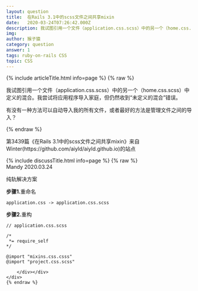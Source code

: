 ```yaml
---
layout: question
title:  在Rails 3.1中的scss文件之间共享mixin
date:   2020-03-24T07:26:42.000Z
description: 我试图引用一个文件（application.css.scss）中的另一个（home.css.scss）中定义的混合。我尝试将应用程序导入家庭，但仍然收到“...
img: 
author: 猴子猿
category: question
answer: 1
tags: ruby-on-rails CSS
topic: CSS
---
```

<div class="article-root">
  <div class="article">
    {% include articleTitle.html info=page %}
    {% raw %}
    <div class="article-content"><p><font style="vertical-align: inherit;"><font style="vertical-align: inherit;">我试图引用一个文件（application.css.scss）中的另一个（home.css.scss）中定义的混合。</font><font style="vertical-align: inherit;">我尝试将应用程序导入家庭，但仍然收到“未定义的混合”错误。</font></font></p>

<p><font style="vertical-align: inherit;"><font style="vertical-align: inherit;">有没有一种方法可以自动导入我的所有文件，或者最好的方法是管理文件之间的导入？</font></font></p></div>
    {% endraw %}
  </div>
  <p class="winter_mark">第3439篇《在Rails 3.1中的scss文件之间共享mixin》来自Winter(https://github.com/aiyld/aiyld.github.io)的站点</p>
  <div class="discuss-wrapper">
    {% include discussTitle.html info=page %}
    {% raw %}
    <div class="discuss-list">
    <div class="discuss-item">
        <div class="discuss-parent">
          <div class="discuss-meta">
            <span class="discuss-user">Mandy</span>
            <span class="discuss-time">2020.03.24</span>
          </div>
          <div class="discuss-comment"><p><font style="vertical-align: inherit;"><font style="vertical-align: inherit;">纯轨解决方案</font></font></p>

<p><strong><font style="vertical-align: inherit;"><font style="vertical-align: inherit;">步骤1.</font></font></strong><font style="vertical-align: inherit;"><font style="vertical-align: inherit;">重命名</font></font></p>

<pre><code>application.css -&gt; application.css.scss
</code></pre>

<p><strong><font style="vertical-align: inherit;"><font style="vertical-align: inherit;">步骤2.</font></font></strong><font style="vertical-align: inherit;"><font style="vertical-align: inherit;">重构</font></font></p>

<pre><code>// application.css.scss<font></font>
<font></font>
/*<font></font>
 *= require_self<font></font>
*/<font></font>
<font></font>
@import "mixins.css.csss"<font></font>
@import "project.css.scss"<font></font>
</code></pre></div>
        </div></div>
    </div>
    {% endraw %}
  </div>
<div>
